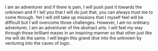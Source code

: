 I am an adventurer and if there is pain, I will push past it towards the unknown and if I tell you that I will do just that, you can always trust me to come through. Yet I will still take up missions that I myself feel will be difficult but I will overcome those challenges. However, I am no ordinary adventurer, I am an adventurer of the abstract arts. I will feel my way through those brilliant mazes in an inspiring manner so that other just like me will do the same. I will begin this grand dive into the unknown by venturing into the caves of logic.